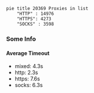
```mermaid
pie title 20369 Proxies in list
    "HTTP" : 14976
    "HTTPS": 4273
    "SOCKS" : 3598
```

### Some Info
#### Average Timeout

- mixed: 4.3s
- http: 2.3s
- https: 7.6s
- socks: 6.3s